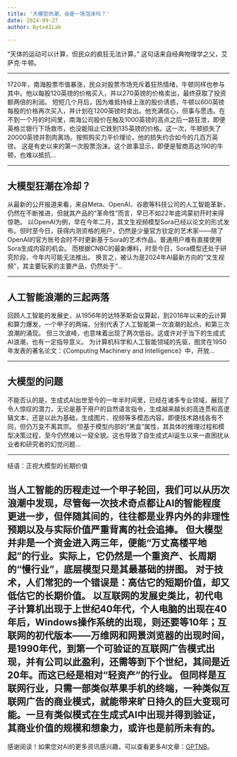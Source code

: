 ```yaml
---
title: '大模型热潮，会是一场泡沫吗？'
date: 2024-09-27
author: ByteAILab

---
```


“天体的运动可以计算，但民众的疯狂无法计算。”
这句话来自经典物理学之父，艾萨克·牛顿。

---
1720年，南海股票市值暴涨，民众对股票市场充斥着狂热情绪，牛顿同样也参与其中。他以每股120英镑的价格买入，并以270英镑的价格卖出，最终获取了投资额两倍的利润。
短短几个月后，因为难抵持续上涨的股价诱惑，牛顿以600英镑每股的价格再次买入，并计划在1200英镑时卖出。他充满信心，但事与愿违。在不到一个月的时间里，南海公司股价在触及1000英镑的高点之后一路狂泄，即便英格兰银行下场救市，也没能阻止它跌到135英镑的价格。这一次，牛顿损失了20000英镑并割肉离场。按照购买力平价理论，他的损失约合如今的几百万英镑。
这是有史以来的第一次股票泡沫。这个故事显示，即便是智商高达190的牛顿，也难以抵抗...

---

## 大模型狂潮在冷却？

从最新的公开报道来看，来自Meta、OpenAI、谷歌等科技公司的人工智能革新，仍然在不断推进，但就其产品的“革命性”而言，早已不如22年底鸿蒙初开时来得惊艳。
以OpenAI为例，早在今年二月，其文生视频模型Sora已经以论文的形式发布。但时至今日，获得内测资格的用户，仍然是少量官方钦定的艺术家——除了OpenAI的官方账号会时不时更新基于Sora的艺术作品，普通用户难有直接使用Sora生成内容的机会。
而根据CNBC的最新爆料，时至今日，Sora模型还处于研究阶段，今年内可能无法推出。
换言之，被认为是2024年AI最新方向的“文生视频”，其主要玩家的主要产品，仍然处于“...

---

## 人工智能浪潮的三起两落

回顾人工智能的发展史，从1956年的达特茅斯会议算起，到2016年以来的云计算和算力爆发，一个甲子的两端，分别代表了人工智能第一次浪潮的起点，和第三次浪潮的涌现。
但三次波峰，也意味着出现了两次低谷。这或许对于当下的生成式AI浪潮，也有一定指导意义。
为计算机科学和人工智能领域的先驱，图灵在1950年发表的著名论文：《Computing Machinery and Intelligence》中，开放...

---

## 大模型的问题

不能否认的是，生成式AI出世至今的一年半时间里，已经在诸多专业领域，展现了令人惊叹的潜力，无论是基于用户的自然语言指令，生成越来越长的高连贯和高逻辑文本，还是以此为基础，生成图片、视频等多模态内容。即便技术路线各有不同，但仍万变不离其宗。
但基于模型内部的“黑盒”属性，其具体的推理过程和模型决策过程，至今仍然难以一窥全貌。这也导致了自生成式AI诞生以来一直困扰从业者和研究者的幻觉问题...

---

结语：正视大模型的长期价值

当人工智能的历程走过一个甲子轮回，我们可以从历次浪潮中发现，尽管每一次技术奇点都让AI的智能程度更进一步，但伴随其间的，往往都是业界内外的非理性预期以及与实际价值严重背离的社会追捧。
但大模型并非是一个资金进入两三年，便能“万丈高楼平地起”的行业。实际上，它仍然是一个重资产、长周期的“慢行业”，底层模型只是其最基础的拼图。
对于技术，人们常犯的一个错误是：高估它的短期价值，却又低估它的长期价值。‍‍‍‍‍
以互联网的发展史类比，初代电子计算机出现于上世纪40年代，个人电脑的出现在40年后，Windows操作系统的出现，则还要等10年；互联网的初代版本——万维网和网景浏览器的出现时间，是1990年代，到第一个可验证的互联网广告模式出现，并有公司以此盈利，还需等到下个世纪，其间是近20年。而这已经是相对“轻资产”的行业。
但同样是互联网行业，只需一部类似苹果手机的终端，一种类似互联网广告的商业模式，就能带来旷日持久的巨大变现可能。一旦有类似模式在生成式AI中出现并得到验证，其商业价值的规模和想象力，或许也是前所未有的。
---
感谢阅读！如果您对AI的更多资讯感兴趣，可以查看更多AI文章：[GPTNB](https://gptnb.com)。
